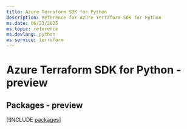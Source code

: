 ```yaml
---
title: Azure Terraform SDK for Python
description: Reference for Azure Terraform SDK for Python
ms.date: 06/23/2025
ms.topic: reference
ms.devlang: python
ms.service: terraform
---
```

# Azure Terraform SDK for Python - preview
## Packages - preview
[!INCLUDE [packages](terraform-index.md)]